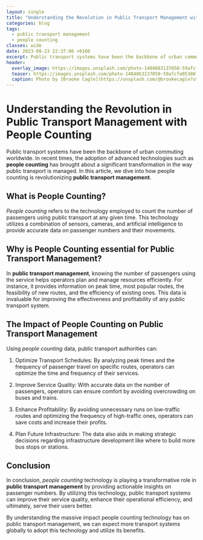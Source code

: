 ```yaml
---
layout: single
title: "Understanding the Revolution in Public Transport Management with People Counting"
categories: blog
tags:
  - public transport management
  - people counting
classes: wide
date: 2023-08-23 22:37:00 +0100
excerpt: Public transport systems have been the backbone of urban commuting worldwide.
header:
  overlay_image: https://images.unsplash.com/photo-1484863137850-59afcfe05386?crop=entropy&cs=tinysrgb&fit=max&fm=jpg&ixid=M3w0Nzk0ODB8MHwxfHNlYXJjaHwyfHxwdWJsaWMlMjB0cmFuc3BvcnQlMjBtYW5hZ2VtZW50JTJDJTIwcGVvcGxlJTIwY291bnRpbmd8ZW58MHwwfHx8MTY5MjgyNTgwM3ww&ixlib=rb-4.0.3&q=80&w=1080
  teaser: https://images.unsplash.com/photo-1484863137850-59afcfe05386?crop=entropy&cs=tinysrgb&fit=max&fm=jpg&ixid=M3w0Nzk0ODB8MHwxfHNlYXJjaHwyfHxwdWJsaWMlMjB0cmFuc3BvcnQlMjBtYW5hZ2VtZW50JTJDJTIwcGVvcGxlJTIwY291bnRpbmd8ZW58MHwwfHx8MTY5MjgyNTgwM3ww&ixlib=rb-4.0.3&q=80&w=400
  caption: Photo by [Brooke Cagle](https://unsplash.com/@brookecagle?utm_source=peoplecounter&utm_medium=referral) on [Unsplash](https://unsplash.com/?utm_source=peoplecounter&utm_medium=referral)
---
```


# Understanding the Revolution in Public Transport Management with People Counting

Public transport systems have been the backbone of urban commuting worldwide. In recent times, the adoption of advanced technologies such as **people counting** has brought about a significant transformation in the way public transport is managed. In this article, we dive into how people counting is revolutionizing **public transport management**.

## What is People Counting?

_People counting_ refers to the technology employed to count the number of passengers using public transport at any given time. This technology utilizes a combination of sensors, cameras, and artificial intelligence to provide accurate data on passenger numbers and their movements.

## Why is People Counting essential for Public Transport Management?

In **public transport management**, knowing the number of passengers using the service helps operators plan and manage resources efficiently. For instance, it provides information on peak time, most popular routes, the feasibility of new routes, and the efficiency of existing ones. This data is invaluable for improving the effectiveness and profitability of any public transport system.

## The Impact of People Counting on Public Transport Management

Using _people counting_ data, public transport authorities can:

1. Optimize Transport Schedules: By analyzing peak times and the frequency of passenger travel on specific routes, operators can optimize the time and frequency of their services.

2. Improve Service Quality: With accurate data on the number of passengers, operators can ensure comfort by avoiding overcrowding on buses and trains.

3. Enhance Profitability: By avoiding unnecessary runs on low-traffic routes and optimizing the frequency of high-traffic ones, operators can save costs and increase their profits.

4. Plan Future Infrastructure: The data also aids in making strategic decisions regarding infrastructure development like where to build more bus stops or stations.

## Conclusion

In conclusion, _people counting_ technology is playing a transformative role in **public transport management** by providing actionable insights on passenger numbers. By utilizing this technology, public transport systems can improve their service quality, enhance their operational efficiency, and ultimately, serve their users better.

By understanding the massive impact people counting technology has on public transport management, we can expect more transport systems globally to adopt this technology and utilize its benefits.

```

```
